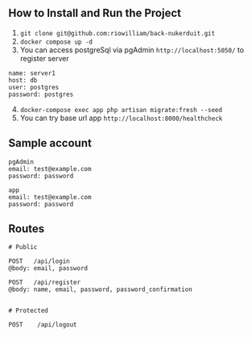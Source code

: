 ## How to Install and Run the Project

1. `git clone git@github.com:riowilliam/back-nukerduit.git`
2. `docker compose up -d`
3. You can access postgreSql via pgAdmin `http://localhost:5050/` to register server

```
name: server1
host: db
user: postgres
password: postgres
```

4. `docker-compose exec app php artisan migrate:fresh --seed`
5. You can try base url app `http://localhost:8000/healthcheck`

## Sample account

```
pgAdmin
email: test@example.com
password: password

app
email: test@example.com
password: password
```

## Routes

```
# Public

POST   /api/login
@body: email, password

POST   /api/register
@body: name, email, password, password_confirmation


# Protected

POST    /api/logout
```
